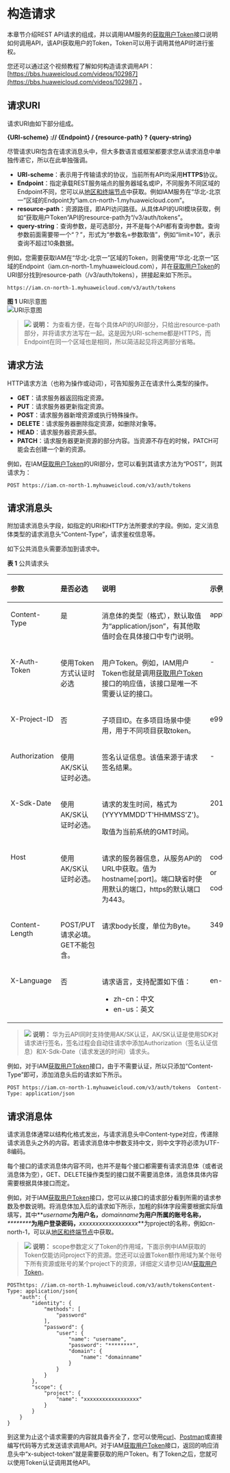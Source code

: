 # 构造请求<a name="dli_02_0180"></a>

本章节介绍REST API请求的组成，并以调用IAM服务的[获取用户Token](https://support.huaweicloud.com/api-iam/iam_30_0001.html)接口说明如何调用API，该API获取用户的Token，Token可以用于调用其他API时进行鉴权。

您还可以通过这个视频教程了解如何构造请求调用API：[https://bbs.huaweicloud.com/videos/102987](https://bbs.huaweicloud.com/videos/102987)  。

## 请求URI<a name="section12595174817554"></a>

请求URI由如下部分组成。

**\{URI-scheme\} :// \{Endpoint\} / \{resource-path\} ? \{query-string\}**

尽管请求URI包含在请求消息头中，但大多数语言或框架都要求您从请求消息中单独传递它，所以在此单独强调。

-   **URI-scheme**：表示用于传输请求的协议，当前所有API均采用**HTTPS**协议。
-   **Endpoint**：指定承载REST服务端点的服务器域名或IP，不同服务不同区域的Endpoint不同，您可以从[地区和终端节点](https://developer.huaweicloud.com/endpoint?dli)中获取。例如IAM服务在“华北-北京一”区域的Endpoint为“iam.cn-north-1.myhuaweicloud.com”。
-   **resource-path**：资源路径，即API访问路径。从具体API的URI模块获取，例如“获取用户Token”API的resource-path为“/v3/auth/tokens”。
-   **query-string**：查询参数，是可选部分，并不是每个API都有查询参数。查询参数前面需要带一个“？”，形式为“参数名=参数取值”，例如“limit=10”，表示查询不超过10条数据。

例如，您需要获取IAM在“华北-北京一”区域的Token，则需使用“华北-北京一”区域的Endpoint（iam.cn-north-1.myhuaweicloud.com），并在[获取用户Token](https://support.huaweicloud.com/api-iam/iam_30_0001.html)的URI部分找到resource-path（/v3/auth/tokens），拼接起来如下所示。

```
https://iam.cn-north-1.myhuaweicloud.com/v3/auth/tokens
```

**图 1**  URI示意图<a name="fig78937484553"></a>  
![](figures/URI示意图.png "URI示意图")

>![](public_sys-resources/icon-note.gif) **说明：** 
>为查看方便，在每个具体API的URI部分，只给出resource-path部分，并将请求方法写在一起。这是因为URI-scheme都是HTTPS，而Endpoint在同一个区域也是相同，所以简洁起见将这两部分省略。

## 请求方法<a name="section1963113485550"></a>

HTTP请求方法（也称为操作或动词），可告知服务正在请求什么类型的操作。

-   **GET**：请求服务器返回指定资源。
-   **PUT**：请求服务器更新指定资源。
-   **POST**：请求服务器新增资源或执行特殊操作。
-   **DELETE**：请求服务器删除指定资源，如删除对象等。
-   **HEAD**：请求服务器资源头部。
-   **PATCH**：请求服务器更新资源的部分内容。当资源不存在的时候，PATCH可能会去创建一个新的资源。

例如，在IAM[获取用户Token](https://support.huaweicloud.com/api-iam/iam_30_0001.html)的URI部分，您可以看到其请求方法为“POST”，则其请求为：

```
POST https://iam.cn-north-1.myhuaweicloud.com/v3/auth/tokens
```

## 请求消息头<a name="section186371948105515"></a>

附加请求消息头字段，如指定的URI和HTTP方法所要求的字段。例如，定义消息体类型的请求消息头“Content-Type”，请求鉴权信息等。

如下公共消息头需要添加到请求中。

**表 1**  公共请求头

<a name="table79201754125516"></a>
<table><thead align="left"><tr id="row11921754105516"><th class="cellrowborder" valign="top" width="20.77%" id="mcps1.2.5.1.1"><p id="p59213540553"><a name="p59213540553"></a><a name="p59213540553"></a>参数</p>
</th>
<th class="cellrowborder" valign="top" width="17.31%" id="mcps1.2.5.1.2"><p id="p26894511163327"><a name="p26894511163327"></a><a name="p26894511163327"></a>是否必选</p>
</th>
<th class="cellrowborder" valign="top" width="33.97%" id="mcps1.2.5.1.3"><p id="p3921195414551"><a name="p3921195414551"></a><a name="p3921195414551"></a>说明</p>
</th>
<th class="cellrowborder" valign="top" width="27.950000000000003%" id="mcps1.2.5.1.4"><p id="p19221354195519"><a name="p19221354195519"></a><a name="p19221354195519"></a>示例</p>
</th>
</tr>
</thead>
<tbody><tr id="row31246211475"><td class="cellrowborder" valign="top" width="20.77%" headers="mcps1.2.5.1.1 "><p id="p356512604720"><a name="p356512604720"></a><a name="p356512604720"></a>Content-Type</p>
</td>
<td class="cellrowborder" valign="top" width="17.31%" headers="mcps1.2.5.1.2 "><p id="p956515616479"><a name="p956515616479"></a><a name="p956515616479"></a>是</p>
</td>
<td class="cellrowborder" valign="top" width="33.97%" headers="mcps1.2.5.1.3 "><p id="p13565126104710"><a name="p13565126104710"></a><a name="p13565126104710"></a>消息体的类型（格式），默认取值为“application/json”，有其他取值时会在具体接口中专门说明。</p>
</td>
<td class="cellrowborder" valign="top" width="27.950000000000003%" headers="mcps1.2.5.1.4 "><p id="p156517610474"><a name="p156517610474"></a><a name="p156517610474"></a>application/json</p>
</td>
</tr>
<tr id="row91241264718"><td class="cellrowborder" valign="top" width="20.77%" headers="mcps1.2.5.1.1 "><p id="p9565186134718"><a name="p9565186134718"></a><a name="p9565186134718"></a>X-Auth-Token</p>
</td>
<td class="cellrowborder" valign="top" width="17.31%" headers="mcps1.2.5.1.2 "><p id="p35653611473"><a name="p35653611473"></a><a name="p35653611473"></a>使用Token方式认证时必选</p>
</td>
<td class="cellrowborder" valign="top" width="33.97%" headers="mcps1.2.5.1.3 "><p id="p85652644714"><a name="p85652644714"></a><a name="p85652644714"></a>用户Token。例如，IAM用户Token也就是调用<a href="https://support.huaweicloud.com/api-iam/iam_30_0001.html" target="_blank" rel="noopener noreferrer">获取用户Token</a>接口的响应值，该接口是唯一不需要认证的接口。</p>
</td>
<td class="cellrowborder" valign="top" width="27.950000000000003%" headers="mcps1.2.5.1.4 "><p id="p5565126204711"><a name="p5565126204711"></a><a name="p5565126204711"></a>-</p>
</td>
</tr>
<tr id="row1812511217478"><td class="cellrowborder" valign="top" width="20.77%" headers="mcps1.2.5.1.1 "><p id="p16565136204712"><a name="p16565136204712"></a><a name="p16565136204712"></a>X-Project-ID</p>
</td>
<td class="cellrowborder" valign="top" width="17.31%" headers="mcps1.2.5.1.2 "><p id="p856526124716"><a name="p856526124716"></a><a name="p856526124716"></a>否</p>
</td>
<td class="cellrowborder" valign="top" width="33.97%" headers="mcps1.2.5.1.3 "><p id="p1156614664713"><a name="p1156614664713"></a><a name="p1156614664713"></a>子项目ID。在多项目场景中使用，用于不同项目获取token。</p>
</td>
<td class="cellrowborder" valign="top" width="27.950000000000003%" headers="mcps1.2.5.1.4 "><p id="p1556613654710"><a name="p1556613654710"></a><a name="p1556613654710"></a>e9993fc787d94b6c886cbaa340f9c0f4</p>
</td>
</tr>
<tr id="row19221554195519"><td class="cellrowborder" valign="top" width="20.77%" headers="mcps1.2.5.1.1 "><p id="p209229541553"><a name="p209229541553"></a><a name="p209229541553"></a>Authorization</p>
</td>
<td class="cellrowborder" valign="top" width="17.31%" headers="mcps1.2.5.1.2 "><p id="p1717835163327"><a name="p1717835163327"></a><a name="p1717835163327"></a>使用AK/SK认证时必选。</p>
</td>
<td class="cellrowborder" valign="top" width="33.97%" headers="mcps1.2.5.1.3 "><p id="p119221548555"><a name="p119221548555"></a><a name="p119221548555"></a>签名认证信息。该值来源于请求签名结果。</p>
</td>
<td class="cellrowborder" valign="top" width="27.950000000000003%" headers="mcps1.2.5.1.4 "><p id="p892313542557"><a name="p892313542557"></a><a name="p892313542557"></a>-</p>
</td>
</tr>
<tr id="row58733336483"><td class="cellrowborder" valign="top" width="20.77%" headers="mcps1.2.5.1.1 "><p id="p14731153774817"><a name="p14731153774817"></a><a name="p14731153774817"></a>X-Sdk-Date</p>
</td>
<td class="cellrowborder" valign="top" width="17.31%" headers="mcps1.2.5.1.2 "><p id="p1173116372481"><a name="p1173116372481"></a><a name="p1173116372481"></a>使用AK/SK认证时必选。</p>
</td>
<td class="cellrowborder" valign="top" width="33.97%" headers="mcps1.2.5.1.3 "><p id="p1731193719487"><a name="p1731193719487"></a><a name="p1731193719487"></a>请求的发生时间，格式为(YYYYMMDD'T'HHMMSS'Z')。</p>
<p id="p147311337164814"><a name="p147311337164814"></a><a name="p147311337164814"></a>取值为当前系统的GMT时间。</p>
</td>
<td class="cellrowborder" valign="top" width="27.950000000000003%" headers="mcps1.2.5.1.4 "><p id="p1673114373488"><a name="p1673114373488"></a><a name="p1673114373488"></a>20150907T101459Z</p>
</td>
</tr>
<tr id="row149231854175512"><td class="cellrowborder" valign="top" width="20.77%" headers="mcps1.2.5.1.1 "><p id="p2923754185510"><a name="p2923754185510"></a><a name="p2923754185510"></a>Host</p>
</td>
<td class="cellrowborder" valign="top" width="17.31%" headers="mcps1.2.5.1.2 "><p id="p44342733163327"><a name="p44342733163327"></a><a name="p44342733163327"></a>使用AK/SK认证时必选。</p>
</td>
<td class="cellrowborder" valign="top" width="33.97%" headers="mcps1.2.5.1.3 "><p id="p992311547556"><a name="p992311547556"></a><a name="p992311547556"></a>请求的服务器信息，从服务API的URL中获取。值为hostname[:port]。端口缺省时使用默认的端口，https的默认端口为443。</p>
</td>
<td class="cellrowborder" valign="top" width="27.950000000000003%" headers="mcps1.2.5.1.4 "><p id="p159230543556"><a name="p159230543556"></a><a name="p159230543556"></a>code.test.com</p>
<p id="p109234542551"><a name="p109234542551"></a><a name="p109234542551"></a>or</p>
<p id="p392375455515"><a name="p392375455515"></a><a name="p392375455515"></a>code.test.com:443</p>
</td>
</tr>
<tr id="row792415547558"><td class="cellrowborder" valign="top" width="20.77%" headers="mcps1.2.5.1.1 "><p id="p292485445514"><a name="p292485445514"></a><a name="p292485445514"></a>Content-Length</p>
</td>
<td class="cellrowborder" valign="top" width="17.31%" headers="mcps1.2.5.1.2 "><p id="p846764163327"><a name="p846764163327"></a><a name="p846764163327"></a>POST/PUT请求必填。 GET不能包含。</p>
</td>
<td class="cellrowborder" valign="top" width="33.97%" headers="mcps1.2.5.1.3 "><p id="p49241154125519"><a name="p49241154125519"></a><a name="p49241154125519"></a>请求body长度，单位为Byte。</p>
</td>
<td class="cellrowborder" valign="top" width="27.950000000000003%" headers="mcps1.2.5.1.4 "><p id="p17924165410550"><a name="p17924165410550"></a><a name="p17924165410550"></a>3495</p>
</td>
</tr>
<tr id="row1092516548559"><td class="cellrowborder" valign="top" width="20.77%" headers="mcps1.2.5.1.1 "><p id="p159253541550"><a name="p159253541550"></a><a name="p159253541550"></a>X-Language</p>
</td>
<td class="cellrowborder" valign="top" width="17.31%" headers="mcps1.2.5.1.2 "><p id="p44502271163327"><a name="p44502271163327"></a><a name="p44502271163327"></a>否</p>
</td>
<td class="cellrowborder" valign="top" width="33.97%" headers="mcps1.2.5.1.3 "><p id="p17925145417553"><a name="p17925145417553"></a><a name="p17925145417553"></a>请求语言，支持配置如下值：</p>
<a name="ul139258543555"></a><a name="ul139258543555"></a><ul id="ul139258543555"><li>zh-cn：中文</li><li>en-us：英文</li></ul>
</td>
<td class="cellrowborder" valign="top" width="27.950000000000003%" headers="mcps1.2.5.1.4 "><p id="p1192655413551"><a name="p1192655413551"></a><a name="p1192655413551"></a>en-us</p>
</td>
</tr>
</tbody>
</table>

>![](public_sys-resources/icon-note.gif) **说明：** 
>华为云API同时支持使用AK/SK认证，AK/SK认证是使用SDK对请求进行签名，签名过程会自动往请求中添加Authorization（签名认证信息）和X-Sdk-Date（请求发送的时间）请求头。

例如，对于IAM[获取用户Token](https://support.huaweicloud.com/api-iam/iam_30_0001.html)接口，由于不需要认证，所以只添加“Content-Type”即可，添加消息头后的请求如下所示。

```
POST https://iam.cn-north-1.myhuaweicloud.com/v3/auth/tokens  Content-Type: application/json
```

## 请求消息体<a name="section56461948115514"></a>

请求消息体通常以结构化格式发出，与请求消息头中Content-type对应，传递除请求消息头之外的内容。若请求消息体中参数支持中文，则中文字符必须为UTF-8编码。

每个接口的请求消息体内容不同，也并不是每个接口都需要有请求消息体（或者说消息体为空），GET、DELETE操作类型的接口就不需要消息体，消息体具体内容需要根据具体接口而定。

例如，对于IAM[获取用户Token](https://support.huaweicloud.com/api-iam/iam_30_0001.html)接口，您可以从接口的请求部分看到所需的请求参数及参数说明。将消息体加入后的请求如下所示，加粗的斜体字段需要根据实际值填写，其中**_username_**为用户名，**_domainname_**为用户所属的账号名称，**_\*\*\*\*\*\*\*\*_**为用户登录密码，**_xxxxxxxxxxxxxxxxxx_**为project的名称，例如cn-north-1，可以从[地区和终端节点](https://developer.huaweicloud.com/endpoint?all)中获取。

>![](public_sys-resources/icon-note.gif) **说明：** 
>scope参数定义了Token的作用域，下面示例中IAM获取的Token仅能访问project下的资源。您还可以设置Token额作用域为某个账号下所有资源或账号的某个project下的资源，详细定义请参见IAM[获取用户Token](https://support.huaweicloud.com/api-iam/iam_30_0001.html)。

```
POSThttps: //iam.cn-north-1.myhuaweicloud.com/v3/auth/tokensContent-Type: application/json{
    "auth": {
        "identity": {
            "methods": [
                "password"
            ],
            "password": {
                "user": {
                    "name": "username",
                    "password": "********",
                    "domain": {
                        "name": "domainname"
                    }
                }
            }
        },
        "scope": {
            "project": {
                "name": "xxxxxxxxxxxxxxxxxx"
            }
        }
    }
}
```

到这里为止这个请求需要的内容就具备齐全了，您可以使用[curl](https://curl.haxx.se/)、[Postman](https://www.getpostman.com/)或直接编写代码等方式发送请求调用API。对于IAM[获取用户Token](https://support.huaweicloud.com/api-iam/iam_30_0001.html)接口，返回的响应消息头中“x-subject-token”就是需要获取的用户Token。有了Token之后，您就可以使用Token认证调用其他API。


